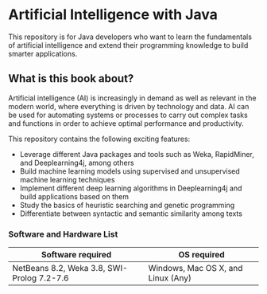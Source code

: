 # Artificial Intelligence with Java
This repository is for Java developers who want to learn the fundamentals of artificial intelligence and extend their programming knowledge to build smarter applications.


## What is this book about?
Artificial intelligence (AI) is increasingly in demand as well as relevant in the modern world, where everything is driven by technology and data. AI can be used for automating systems or processes to carry out complex tasks and functions in order to achieve optimal performance and productivity.


This repository contains the following exciting features:
* Leverage different Java packages and tools such as Weka, RapidMiner, and Deeplearning4j, among others
* Build machine learning models using supervised and unsupervised machine learning techniques
* Implement different deep learning algorithms in Deeplearning4j and build applications based on them
* Study the basics of heuristic searching and genetic programming
* Differentiate between syntactic and semantic similarity among texts


### Software and Hardware List
| Software required                   | OS required                        |
| ------------------------------------| -----------------------------------|
| NetBeans 8.2, Weka 3.8, SWI-Prolog 7.2-7.6                   | Windows, Mac OS X, and Linux (Any) |
